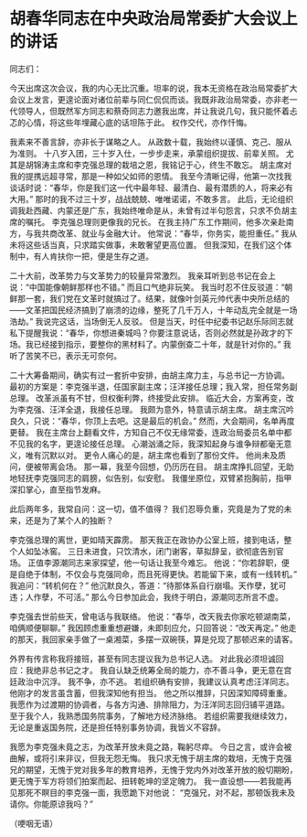 # 胡春华同志在中央政治局常委扩大会议上的讲话
同志们：

今天出席这次会议，我的内心无比沉重。坦率的说，我本无资格在政治局常委扩大会议上发言，更遑论面对诸位前辈与同仁侃侃而谈。我既非政治局常委，亦非老一代领导人，但既然军方同志和蔡奇同志力邀我出席，并让我说几句，我只能怀着忐忑的心情，将这些年埋藏心底的话坦陈于此。
权作交代，亦作忏悔。 

我素来不善言辞，亦非长于谋略之人。
从政数十载，我始终以谨慎、克己、服从为准则。
十八岁入团，三十岁入仕，一步步走来，承蒙组织提拔、前辈关照。
尤其是胡锦涛主席和李克强总理的栽培之恩，我铭记于心，终生不敢忘。
胡主席对我的提携远超寻常，那是一种如父如师的恩情。
我至今清晰记得，他第一次找我谈话时说：“春华，你是我们这一代中最年轻、最清白、最有潜质的人，将来必有大用。”
那时的我不过三十岁，战战兢兢、唯唯诺诺，不敢多言。
此后，无论组织调我赴西藏、内蒙还是广东，我始终唯命是从，未曾有过半句怨言，只求不负胡主席的嘱托。
李克强总理则更像我的兄长。
在我主持广东工作期间，他多次亲赴南方，与我共商改革、就业与金融大计。
他常说：“春华，你务实，能担重任。”
我从未将这些话当真，只求踏实做事，未敢奢望更高位置。
但我深知，在我们这个体制中，有人肯扶你一把，便是生存之道。

二十大前，改革势力与文革势力的较量异常激烈。
我亲耳听到总书记在会上说：“中国能像朝鲜那样也不错。”
而且口气绝非玩笑。
我当时忍不住反驳道：“朝鲜那一套，我们党在文革时就搞过了。结果，就像叶剑英元帅代表中央所总结的——文革把国民经济搞到了崩溃的边缘，整死了几千万人，十年动乱完全就是一场浩劫。”
我说完这话，当场倒无人反驳。
但是当天，时任中纪委书记赵乐际同志就私下提醒我说：“春华，你想进秦城吗？你要注意说话，否则必然就是孙政才的下场。我已经接到指示，要整你的黑材料了。内蒙倒查二十年，就是针对你的。”
我听了苦笑不已，表示无可奈何。

二十大筹备期间，确实有过一套折中安排，由胡主席力主，与总书记一方协调。
最初的方案是：李克强半退，任国家副主席；汪洋接任总理；我入常，担任常务副总理。
改革派虽有不甘，但权衡利弊，终接受此安排。
临近大会，方案再变，改为李克强、汪洋全退，我接任总理。
我颇为意外，特意请示胡主席。
胡主席沉吟良久，只说：“春华，你顶上去吧。这是最后的机会。”
然而，大会期间，名单再度更替。
我在主席台上翻看文件，方知自己不仅无缘常委，连政治局委员名单中都不见我的名字，更遑论接任总理。
心潮汹涌之际，我深知起身与谁争辩都毫无意义，唯有沉默以对。
更令人痛心的是，胡主席也看到了那份文件。
他尚未及质问，便被带离会场。
那一幕，我至今回想，仍历历在目。
胡主席挣扎回望，无助地轻抚李克强同志的肩膀，似告别，似安慰。
我僵坐原位，双臂紧抱胸前，指甲深扣掌心，直至指节发麻。

此后两年多，我常自问：这一切，值不值得？
我们忍辱负重，究竟是为了党的未来，还是为了某个人的独断？

李克强总理的离世，更如晴天霹雳。
那天我正在政协办公室上班，接到电话，整个人如坠冰窖。
三日未进食，只饮清水，闭门谢客，草拟辞呈，欲彻底告别官场。
正值李源潮同志来家探望，他一句话让我至今难忘。
他说：“你若辞职，便是自绝于体制，不仅会与克强同命，而且死得更快。若能留下来，或有一线转机。”
我追问：“转机何在？”
他沉默良久，答道：“待那体系自行崩塌。天作孽，犹可违；人作孽，不可活。”
那么今日参加此会，我终于明白，源潮同志所言不虚。

李克强去世前些天，曾电话与我联络。
他说：“春华，改天我去你家吃顿湖南菜，咱俩顺便聊聊。”
我因顾虑重重想避嫌，未即刻应允，只回答说：“改天再定。”
他走的那天，我回家亲手做了一桌湘菜，多摆一双碗筷，算是兑现了那顿迟来的请客。

外界有传言称我将接班，甚至有同志提议我为总书记人选。
对此我必须坦诚回应：我绝非总书记之才。
我自认缺乏统筹全局的能力，亦不善斗争，更无意在宫廷政治中沉浮。
我不争，亦不逃。
若组织确有安排，我建议认真考虑汪洋同志。
他刚才的发言虽含蓄，但我深知他有担当。
他之所以推辞，只因深知障碍重重。
我愿作为过渡期的协调者，与各方沟通、排除阻力，为汪洋同志回归铺平道路。
至于我个人，我熟悉国务院事务，了解地方经济脉络。
若组织需要我继续效力，无论是重返国务院，还是担任特别事务协调，我皆义不容辞。

我愿为李克强未竟之志，为改革开放未竟之路，鞠躬尽瘁。
今日之言，或许会被曲解，或将引来非议，但我无怨无悔。
我只求无愧于胡主席的栽培，无愧于克强兄的期望，无愧于党对我多年的教育培养，无愧于党内外对改革开放的殷切期盼，更无愧于军方将领们拍案而起、扭转乾坤的坚定魄力。
我一直设想——若我能再见那死不瞑目的李克强一面，我愿跪下对他说：
“克强兄，对不起，那顿饭我未及请你。你能原谅我吗？”

（哽咽无语）
